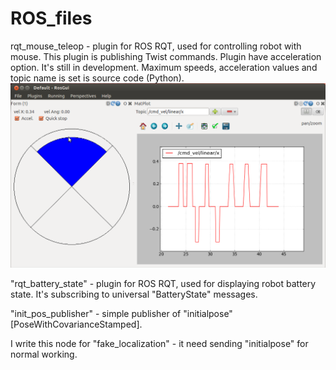 # ROS_files

rqt_mouse_teleop - plugin for ROS RQT, used for controlling robot with mouse.
This plugin is publishing Twist commands. Plugin have acceleration option.
It's still in development.
Maximum speeds, acceleration values and topic name is set is source code (Python).
![Alt text](rqt_mouse_teleop/image_rqt2.png?raw=true "Image")

"rqt_battery_state" - plugin for ROS RQT, used for displaying robot battery state. It's subscribing to universal "BatteryState" messages.

"init_pos_publisher" - simple publisher of "initialpose"[PoseWithCovarianceStamped].

I write this node for "fake_localization" - it need sending "initialpose" for normal working.


